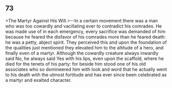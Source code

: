 ## 73

=The Martyr Against His Will.=--In a certain movement there was a man
who was too cowardly and vacillating ever to contradict his comrades. He
was made use of in each emergency, every sacrifice was demanded of him
because he feared the disfavor of his comrades more than he feared
death: he was a petty, abject spirit. They perceived this and upon the
foundation of the qualities just mentioned they elevated him to the
altitude of a hero, and finally even of a martyr. Although the cowardly
creature always inwardly said No, he always said Yes with his lips, even
upon the scaffold, where he died for the tenets of his party: for beside
him stood one of his old associates who so domineered him with look and
word that he actually went to his death with the utmost fortitude and
has ever since been celebrated as a martyr and exalted character.


